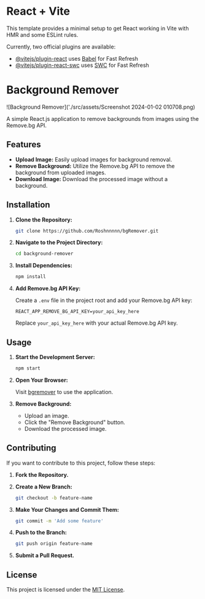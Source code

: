 # React + Vite

This template provides a minimal setup to get React working in Vite with HMR and some ESLint rules.

Currently, two official plugins are available:

- [@vitejs/plugin-react](https://github.com/vitejs/vite-plugin-react/blob/main/packages/plugin-react/README.md) uses [Babel](https://babeljs.io/) for Fast Refresh
- [@vitejs/plugin-react-swc](https://github.com/vitejs/vite-plugin-react-swc) uses [SWC](https://swc.rs/) for Fast Refresh

# Background Remover

![Background Remover]('./src/assets/Screenshot 2024-01-02 010708.png)

A simple React.js application to remove backgrounds from images using the Remove.bg API.

## Features

- **Upload Image:** Easily upload images for background removal.
- **Remove Background:** Utilize the Remove.bg API to remove the background from uploaded images.
- **Download Image:** Download the processed image without a background.

## Installation

1. **Clone the Repository:**

   ```bash
   git clone https://github.com/Roshnnnnn/bgRemover.git
   ```

2. **Navigate to the Project Directory:**

   ```bash
   cd background-remover
   ```

3. **Install Dependencies:**

   ```bash
   npm install
   ```

4. **Add Remove.bg API Key:**

   Create a `.env` file in the project root and add your Remove.bg API key:

   ```env
   REACT_APP_REMOVE_BG_API_KEY=your_api_key_here
   ```

   Replace `your_api_key_here` with your actual Remove.bg API key.

## Usage

1. **Start the Development Server:**

   ```bash
   npm start
   ```

2. **Open Your Browser:**

   Visit [bgremover](https://bgremoverwebapp.netlify.app/) to use the application.

3. **Remove Background:**

   - Upload an image.
   - Click the "Remove Background" button.
   - Download the processed image.

## Contributing

If you want to contribute to this project, follow these steps:

1. **Fork the Repository.**
2. **Create a New Branch:**

   ```bash
   git checkout -b feature-name
   ```

3. **Make Your Changes and Commit Them:**

   ```bash
   git commit -m 'Add some feature'
   ```

4. **Push to the Branch:**

   ```bash
   git push origin feature-name
   ```

5. **Submit a Pull Request.**

## License

This project is licensed under the [MIT License](LICENSE).

